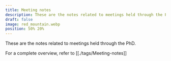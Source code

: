 ```yaml
---
title: Meeting notes
description: These are the notes related to meetings held through the PhD
draft: false
image: red_mountain.webp
position: 50% 20%
---
```


These are the notes related to meetings held through the PhD.

For a complete overview, refer to [[./tags/Meeting-notes]]
